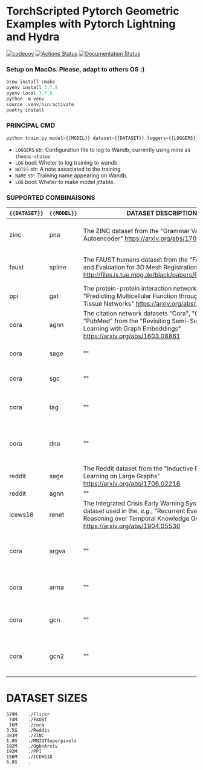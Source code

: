 # TorchScripted Pytorch Geometric Examples with Pytorch Lightning and Hydra

[![codecov](https://codecov.io/gh/tchaton/lightning-geometric/branch/master/graph/badge.svg)](https://codecov.io/gh/tchaton/lightning-geometric) [![Actions Status](https://github.com/tchaton/lightning-geometric/workflows/unittest/badge.svg)](https://github.com/tchaton/lightning-geometric/actions) [![Documentation Status](https://readthedocs.org/projects/torch-points3d/badge/?version=latest)](https://torch-points3d.readthedocs.io/en/latest/?badge=latest)

### Setup on MacOs. Please, adapt to others OS :)

```python
brew install cmake
pyenv install 3.7.8
pyenv local 3.7.8
python -m venv
source .venv/bin/activate
poetry install
```

### PRINCIPAL CMD

```python
python train.py model={{MODEL}} dataset={{DATASET}} loggers={{LOGGERS}} log={{LOG}} notes={{NOTES}} name={{NAME}} jit={{JIT}}
```

- `LOGGERS` str: Configuration file to log to Wandb, currently using mine as `thomas-chaton`
- `LOG` bool: Wheter to log training to wandb
- `NOTES` str: A note associated to the training
- `NAME` str: Training name appearing on Wandb.
- `LOG` bool: Wheter to make model jittable.

### SUPPORTED COMBINAISONS

| `{{DATASET}}` | `{{MODEL}}` | DATASET DESCRIPTION                                                                                                                                                                       | MODEL DESCRIPTION                                                                                                                                                                          | WORKING                      |     |
| ------------- | ----------- | ----------------------------------------------------------------------------------------------------------------------------------------------------------------------------------------- | ------------------------------------------------------------------------------------------------------------------------------------------------------------------------------------------ | ---------------------------- | --- |
| zinc          | pna         | The ZINC dataset from the "Grammar Variational Autoencoder" <https://arxiv.org/abs/1703.01925>                                                                                            | The Principal Neighbourhood Aggregation graph convolution operator from the "Principal Neighbourhood Aggregation for Graph Nets" <https://arxiv.org/abs/2004.05718>                        | True                         |
| faust         | spline      | The FAUST humans dataset from the "FAUST: Dataset and Evaluation for 3D Mesh Registration" <http://files.is.tue.mpg.de/black/papers/FAUST2014.pdf>                                        | The spline-based convolutional operator from the "SplineCNN: Fast Geometric Deep Learning with Continuous B-Spline Kernels"<https://arxiv.org/abs/1711.08920>                              | In progress                  |
| ppi           | gat         | The protein-protein interaction networks from the "Predicting Multicellular Function through Multi-layer Tissue Networks" <https://arxiv.org/abs/1707.04638>                              | The graph attentional operator from the "Graph Attention Networks" <https://arxiv.org/abs/1710.10903> True                                                                                 | True                         |
| cora          | agnn        | The citation network datasets "Cora", "CiteSeer" and "PubMed" from the "Revisiting Semi-Supervised Learning with Graph Embeddings" <https://arxiv.org/abs/1603.08861>                     | "Attention-based Graph Neural Network for Semi-Supervised Learning" <https://arxiv.org/abs/1803.03735>                                                                                     | True                         |
| cora          | sage        | ""                                                                                                                                                                                        | The GraphSAGE operator from the "Inductive Representation Learning on Large Graphs" <https://arxiv.org/abs/1706.02216>                                                                     | True                         |
| cora          | sgc         | ""                                                                                                                                                                                        | The simple graph convolutional operator from the "Simplifying Graph Convolutional Networks" <https://arxiv.org/abs/1902.07153>                                                             | True                         |
| cora          | tag         | ""                                                                                                                                                                                        | The topology adaptive graph convolutional networks operator from the "Topology Adaptive Graph Convolutional Networks" <https://arxiv.org/abs/1710.10370>                                   | True                         |
| cora          | dna         | ""                                                                                                                                                                                        | The dynamic neighborhood aggregation operator from the "Just Jump: Towards Dynamic Neighborhood Aggregation in Graph Neural Networks" <https://arxiv.org/abs/1904.04849>                   | True                         |
| reddit        | sage        | The Reddit dataset from the "Inductive Representation Learning on Large Graphs" <https://arxiv.org/abs/1706.02216>                                                                        | ""                                                                                                                                                                                         | True                         |
| reddit        | agnn        | ""                                                                                                                                                                                        | ""                                                                                                                                                                                         | True                         |
| icews18       | renet       | The Integrated Crisis Early Warning System (ICEWS) dataset used in the, _e.g._, "Recurrent Event Network for Reasoning over Temporal Knowledge Graphs" <https://arxiv.org/abs/1904.05530> | The Recurrent Event Network model from the "Recurrent Event Network for Reasoning over Temporal Knowledge Graphs" <https://arxiv.org/abs/1904.05530>                                       | Waiting for support for TGCN |
| cora          | argva       | ""                                                                                                                                                                                        | The Adversarially Regularized Variational Graph Auto-Encoder model from the "Adversarially Regularized Graph Autoencoder for Graph Embedding" <https://arxiv.org/abs/1802.04407>`          | True                         |
| cora          | arma        | ""                                                                                                                                                                                        | The ARMA graph convolutional operator from the "Graph Neural Networks with Convolutional ARMA Filters" <https://arxiv.org/abs/1901>.01343>                                                 | True                         |
| cora          | gcn         | ""                                                                                                                                                                                        | The GCN graph convolutional operator from the "Semi Supervised Classification with Graph Convolution Networks" <https://arxiv.org/pdf/1609.02907.pdf>.01343>                               | True                         |
| cora          | gcn2        | ""                                                                                                                                                                                        | The graph convolutional operator with initial residual connections and identity mapping (GCNII) from the "Simple and Deep Graph Convolutional Networks" <https://arxiv.org/abs/2007.02133> | True                         |

# DATASET SIZES

```
529M    ./Flickr
 74M    ./FAUST
 16M    ./cora
3.5G    ./Reddit
383M    ./ZINC
1.8G    ./MNISTSuperpixels
182M    ./OgbnArxiv
192M    ./PPI
156M    ./ICEWS18
6.8G    .
```
